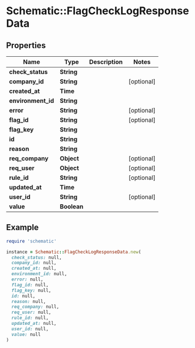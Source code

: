 # Schematic::FlagCheckLogResponseData

## Properties

| Name | Type | Description | Notes |
| ---- | ---- | ----------- | ----- |
| **check_status** | **String** |  |  |
| **company_id** | **String** |  | [optional] |
| **created_at** | **Time** |  |  |
| **environment_id** | **String** |  |  |
| **error** | **String** |  | [optional] |
| **flag_id** | **String** |  | [optional] |
| **flag_key** | **String** |  |  |
| **id** | **String** |  |  |
| **reason** | **String** |  |  |
| **req_company** | **Object** |  | [optional] |
| **req_user** | **Object** |  | [optional] |
| **rule_id** | **String** |  | [optional] |
| **updated_at** | **Time** |  |  |
| **user_id** | **String** |  | [optional] |
| **value** | **Boolean** |  |  |

## Example

```ruby
require 'schematic'

instance = Schematic::FlagCheckLogResponseData.new(
  check_status: null,
  company_id: null,
  created_at: null,
  environment_id: null,
  error: null,
  flag_id: null,
  flag_key: null,
  id: null,
  reason: null,
  req_company: null,
  req_user: null,
  rule_id: null,
  updated_at: null,
  user_id: null,
  value: null
)
```

